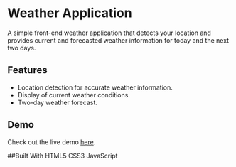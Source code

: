 # Weather Application

A simple front-end weather application that detects your location and provides current and forecasted weather information for today and the next two days.

## Features

- Location detection for accurate weather information.
- Display of current weather conditions.
- Two-day weather forecast.

## Demo

Check out the live demo [here](https://miraa8.github.io/weatherApp/).

##Built With
HTML5
CSS3
JavaScript
